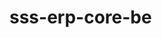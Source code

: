 # sss-erp-core-be


<!-- Security scan triggered at 2025-09-02 00:40:51 -->

<!-- Security scan triggered at 2025-09-09 05:29:00 -->